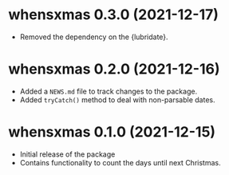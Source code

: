 # whensxmas 0.3.0 (2021-12-17)

* Removed the dependency on the {lubridate}. 

# whensxmas 0.2.0 (2021-12-16)

* Added a `NEWS.md` file to track changes to the package.
* Added `tryCatch()` method to deal with non-parsable dates.

# whensxmas 0.1.0 (2021-12-15)

* Initial release of the package
* Contains functionality to count the days until next Christmas.
